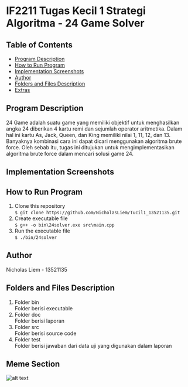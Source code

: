 <h1> <b> IF2211 Tugas Kecil 1 Strategi Algoritma - 24 Game Solver </b> </h1>

## **Table of Contents**
* [Program Description](#program-description)
* [How to Run Program](#how-to-run-program)
* [Implementation Screenshots](#implementation-screenshots)
* [Author](#author)
* [Folders and Files Description](#folders-and-files-description)
* [Extras](#meme-section)

## **Program Description**
<p> 24 Game adalah suatu game yang memiliki objektif untuk menghasilkan angka 24 diberikan 4 kartu remi dan sejumlah operator aritmetika. 
Dalam hal ini kartu As, Jack, Queen, dan King memiliki nilai 1, 11, 12, dan 13. Banyaknya kombinasi cara ini dapat dicari menggunakan algoritma
brute force. Oleh sebab itu, tugas ini ditujukan untuk mengimplementasikan algoritma brute force dalam mencari solusi game 24.</p>

 ## **Implementation Screenshots**
<!-- Screenshot contoh source code yang valid pada JavaScript
<img src="./assets/image_isi_file_true.jpg" alt="Source Code True"> <br>
Screenshot hasil output *true* pada program 
<img src="./assets/hasil_true.jpg" alt="Source Code True"> <br>
Screenshot contoh source code yang tidak valid pada JavaScript
<img src="./assets/image_isi_file_false.jpg" alt="Source Code True"> <br>
Screenshot hasil output *false* pada program 
<img src="./assets/hasil_false.jpg" alt="Source Code True"> <br> -->

## **How to Run Program**
1. Clone this repository <br>
`$ git clone https://github.com/NicholasLiem/Tucil1_13521135.git `
2. Create executable file <br>
`$ g++ -o bin\24solver.exe src\main.cpp`
3. Run the executable file <br>
`$ ./bin/24solver`

## **Author**
Nicholas Liem - 13521135

## **Folders and Files Description**
1. Folder bin <br>
Folder berisi executable
2. Folder doc <br>
Folder berisi laporan
3. Folder src <br>
Folder berisi source code
4. Folder test <br>
Folder berisi jawaban dari data uji yang digunakan dalam laporan

## **Meme Section**
![alt text](https://i.kym-cdn.com/photos/images/original/002/046/058/28a.png)